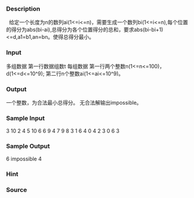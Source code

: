 
### Description
  给定一个长度为n的数列ai(1<=i<=n)，需要生成一个数列bi(1<=i<=n),每个位置的得分为abs(bi-ai),总得分为各个位置得分的总和，要求abs(bi-bi+1)<=d,a1=b1,an=bn。使得总得分最小。
### Input
多组数据
第一行数据组数t
每组数据
第一行两个整数n(1<=n<=100)，d(1<=d<=10^9); 
第二行n个整数ai(1<=ai<=10^9)。
### Output
一个整数，为合法最小总得分。
无合法解输出impossible。
### Sample Input
3
10 2
4 5 10 6 6 9 4 7 9 8
3 1
6 4 0
4 2
3 0 6 3

### Sample Output
6
impossible
4
### Hint

### Source
